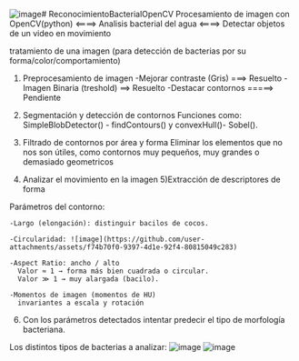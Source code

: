 ![image](https://github.com/user-attachments/assets/db7be4ee-9c5c-4a1f-9531-632345e4d739)# ReconocimientoBacterialOpenCV
Procesamiento de imagen con OpenCV(python) <====> Analisis bacterial del agua <====> Detectar objetos de un video en movimiento 

tratamiento de una imagen
(para detección de bacterias por su forma/color/comportamiento)

1) Preprocesamiento de imagen
	-Mejorar contraste (Gris) ===> Resuelto
	-Imagen Binaria (treshold) ==> Resuelto
	-Destacar contornos  =====>  Pendiente

2) Segmentación y detección de contornos
   	Funciones como: SimpleBlobDetector() - findContours() y convexHull()- Sobel().

4) Filtrado de contornos por área y forma
   	Eliminar los elementos que no nos son útiles, como contornos muy pequeños, muy  grandes o demasiado geometricos
6) Analizar el movimiento en la imagen
5)Extracción de descriptores de forma

  Parámetros del contorno:
  
    -Largo (elongación): distinguir bacilos de cocos.

    -Circularidad: ![image](https://github.com/user-attachments/assets/f74b70f0-9397-4d1e-92f4-80815049c283)
    
    -Aspect Ratio: ancho / alto 
      Valor ≈ 1 → forma más bien cuadrada o circular.
      Valor ≫ 1 → muy alargada (bacilo).
    
    -Momentos de imagen (momentos de HU)
      invariantes a escala y rotación

6) Con los parámetros detectados intentar predecir el tipo de morfología bacteriana.


Los distintos tipos de bacterias a analizar:
![image](https://github.com/user-attachments/assets/a1fda4e6-919b-40c8-bb9e-990d8b97549f)
![image](https://github.com/user-attachments/assets/4399bb73-1eec-4ddf-8f69-ad2cab3c23ff)
